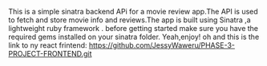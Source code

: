 This is a simple sinatra backend APi for a movie review app.The API is used to fetch and store movie info and reviews.The app is built using Sinatra ,a lightweight ruby framework .
before getting started make sure you have the required gems installed on your sinatra folder.
Yeah,enjoy!
oh and this is the link to ny react frintend: https://github.com/JessyWaweru/PHASE-3-PROJECT-FRONTEND.git